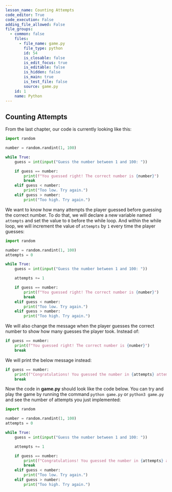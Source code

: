 ```yaml
---
lesson_name: Counting Attempts
code_editor: True
code_execution: False
adding_file_allowed: False
file_groups:
  - common: false
    files:
      - file_name: game.py
        file_type: python
        id: 54
        is_closable: false
        is_edit_focus: true
        is_editable: false
        is_hidden: false
        is_main: true
        is_test_file: false
        source: game.py
    id: 1
    name: Python
---
```


## Counting Attempts

From the last chapter, our code is currently looking like this:

```python
import random

number = random.randint(1, 100)

while True:
    guess = int(input("Guess the number between 1 and 100: "))

    if guess == number:
        print(f"You guessed right! The correct number is {number}")
        break
    elif guess < number:
        print("Too low. Try again.")
    elif guess > number:
        print("Too high. Try again.")
```

We want to know how many attempts the player guessed before guessing the correct number. To do that, we will declare a new variable named `attempts` and set the value to `0` before the while loop. And within the while loop, we will increment the value of `attempts` by `1` every time the player guesses:

```python
import random

number = random.randint(1, 100)
attempts = 0

while True:
    guess = int(input("Guess the number between 1 and 100: "))

    attempts += 1

    if guess == number:
        print(f"You guessed right! The correct number is {number}")
        break
    elif guess < number:
        print("Too low. Try again.")
    elif guess > number:
        print("Too high. Try again.")
```

We will also change the message when the player guesses the correct number to show how many guesses the player took. Instead of:

```python
if guess == number:
    print(f"You guessed right! The correct number is {number}")
    break
```

We will print the below message instead:

```python
if guess == number:
    print(f"Congratulations! You guessed the number in {attempts} attempts.")
    break
```

Now the code in **game.py** should look like the code below. You can try and play the game by running the command `python game.py` or `python3 game.py` and see the number of attempts you just implemented:

```python
import random

number = random.randint(1, 100)
attempts = 0

while True:
    guess = int(input("Guess the number between 1 and 100: "))

    attempts += 1

    if guess == number:
        print(f"Congratulations! You guessed the number in {attempts} attempts.")
        break
    elif guess < number:
        print("Too low. Try again.")
    elif guess > number:
        print("Too high. Try again.")
```
